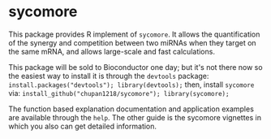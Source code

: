 # sycomore
This package provides R implement of `sycomore`. It allows the quantification of the synergy and competition between two miRNAs when they target on the same mRNA, and allows large-scale and fast calculations. 

This package will be sold to Bioconductor one day; but it's not there now so the easiest way to install it is through the `devtools` package:
`install.packages("devtools"); library(devtools);` 
then, install `sycomore` via:
`install_github("chupan1218/sycomore"); library(sycomore);`

The function based explanation documentation and application examples are available through the `help`. The other guide is the sycomore vignettes in which you also can get detailed information.
